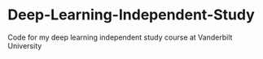 # Deep-Learning-Independent-Study
Code for my deep learning independent study course at Vanderbilt University

